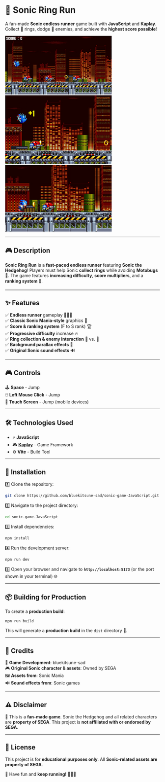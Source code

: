 # 🏃 Sonic Ring Run

A fan-made **Sonic endless runner** game built with **JavaScript** and **Kaplay**. Collect 🏅 rings, dodge 🦾 enemies, and achieve the **highest score possible**!

![Sonic Ring Run Screenshot](screenshots/sonic.png)
![Sonic Ring Run Screenshot](screenshots/sonic1.png)
![Sonic Ring Run Screenshot](screenshots/sonic2.png)

---

## 🎮 Description

**Sonic Ring Run** is a **fast-paced endless runner** featuring **Sonic the Hedgehog**! Players must help Sonic **collect rings** while avoiding **Motobugs** 🐞. The game features **increasing difficulty**, **score multipliers**, and a **ranking system** 🎖️.

---

## ✨ Features

✅ **Endless runner** gameplay 🏃‍♂️💨  
✅ **Classic Sonic Mania-style** graphics 🎨  
✅ **Score & ranking system** (F to S rank) 🏆  
✅ **Progressive difficulty** increase 🔥  
✅ **Ring collection & enemy interaction** 🏅 vs. 🦾  
✅ **Background parallax effects** 🌆  
✅ **Original Sonic sound effects** 🔊  

---

## 🎮 Controls

🕹️ **Space** - Jump  
🖱️ **Left Mouse Click** - Jump  
📱 **Touch Screen** - Jump (mobile devices)  

---

## 🛠 Technologies Used

- ⚡ **JavaScript**
- 🎮 [**Kaplay**](https://github.com/kaplay) - Game Framework
- ⚙️ **Vite** - Build Tool

---

## 🚀 Installation

1️⃣ Clone the repository:  
```bash
git clone https://github.com/bluekitsune-sad/sonic-game-JavaScript.git
```

2️⃣ Navigate to the project directory:  
```bash
cd sonic-game-JavaScript
```

3️⃣ Install dependencies:  
```bash
npm install
```

4️⃣ Run the development server:  
```bash
npm run dev
```

5️⃣ Open your browser and navigate to **`http://localhost:5173`** (or the port shown in your terminal) 🌐

---

## 📦 Building for Production

To create a **production build**:
```bash
npm run build
```
This will generate a **production build** in the `dist` directory 📂.

---

## 🎨 Credits

👾 **Game Development**: bluekitsune-sad  
🎮 **Original Sonic character & assets**: Owned by SEGA  
🖼️ **Assets from**: Sonic Mania  
🔊 **Sound effects from**: Sonic games  

---

## ⚠️ Disclaimer

📝 This is a **fan-made game**. Sonic the Hedgehog and all related characters are **property of SEGA**. This project is **not affiliated with or endorsed by SEGA**.

---

## 📜 License

This project is for **educational purposes only**. All **Sonic-related assets are property of SEGA**.

🚀 Have fun and **keep running!** 🏃‍♂️💨

